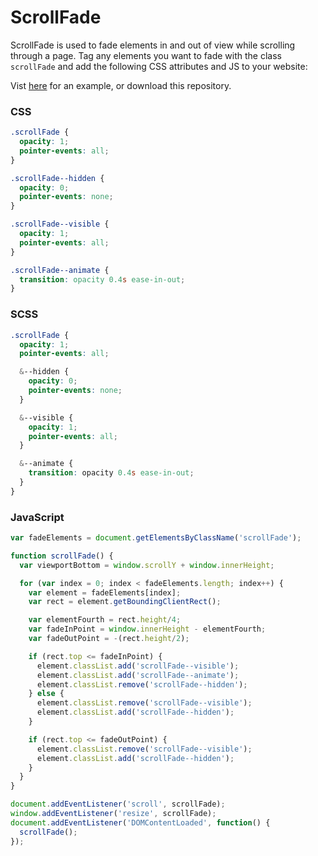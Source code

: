 # ScrollFade

ScrollFade is used to fade elements in and out of view while scrolling through a page.
Tag any elements you want to fade with the class `scrollFade` and add the following CSS attributes and JS to your website:

Vist [here](https://stark-kouprey.cloudvent.net/) for an example, or download this repository.

### CSS
```css
.scrollFade {
  opacity: 1;
  pointer-events: all;
}

.scrollFade--hidden {
  opacity: 0;
  pointer-events: none;
}

.scrollFade--visible {
  opacity: 1;
  pointer-events: all;
}

.scrollFade--animate {
  transition: opacity 0.4s ease-in-out;
}
```

### SCSS
```scss
.scrollFade {
  opacity: 1;
  pointer-events: all;

  &--hidden {
    opacity: 0;
    pointer-events: none;
  }

  &--visible {
    opacity: 1;
    pointer-events: all;
  }

  &--animate {
    transition: opacity 0.4s ease-in-out;
  }
}
```

### JavaScript
```js
var fadeElements = document.getElementsByClassName('scrollFade');

function scrollFade() {
  var viewportBottom = window.scrollY + window.innerHeight;

  for (var index = 0; index < fadeElements.length; index++) {
    var element = fadeElements[index];
    var rect = element.getBoundingClientRect();

    var elementFourth = rect.height/4;
    var fadeInPoint = window.innerHeight - elementFourth;
    var fadeOutPoint = -(rect.height/2);

    if (rect.top <= fadeInPoint) {
      element.classList.add('scrollFade--visible');
      element.classList.add('scrollFade--animate');
      element.classList.remove('scrollFade--hidden');
    } else {
      element.classList.remove('scrollFade--visible');
      element.classList.add('scrollFade--hidden');
    }

    if (rect.top <= fadeOutPoint) {
      element.classList.remove('scrollFade--visible');
      element.classList.add('scrollFade--hidden');
    }
  }
}

document.addEventListener('scroll', scrollFade);
window.addEventListener('resize', scrollFade);
document.addEventListener('DOMContentLoaded', function() {
  scrollFade();
});
```

